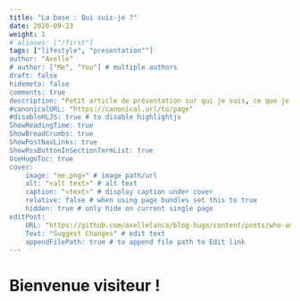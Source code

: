 ```yaml
---
title: "La base : Qui suis-je ?"
date: 2020-09-23
weight: 1
# aliases: ["/first"]
tags: ["lifestyle", "presentation""]
author: "Axelle"
# author: ["Me", "You"] # multiple authors
draft: false
hidemeta: false
comments: true
description: "Petit article de présentation sur qui je suis, ce que je fais, ce que je veux faire de ma vie de dev !"
#canonicalURL: "https://canonical.url/to/page"
#disableHLJS: true # to disable highlightjs
ShowReadingTime: true
ShowBreadCrumbs: true
ShowPostNavLinks: true
ShowRssButtonInSectionTermList: true
UseHugoToc: true
cover:
    image: "me.png>" # image path/url
    alt: "<alt text>" # alt text
    caption: "<text>" # display caption under cover
    relative: false # when using page bundles set this to true
    hidden: true # only hide on current single page
editPost:
    URL: "https://github.com/axellelanca/blog-hugo/content/posts/who-am-i"
    Text: "Suggest Changes" # edit text
    appendFilePath: true # to append file path to Edit link
---
```


# Bienvenue visiteur !